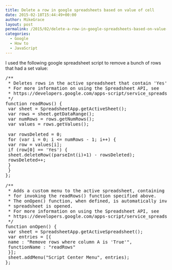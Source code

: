 ```yaml
---
title: Delete a row in google spreadsheets based on value of cell
date: 2015-02-18T15:44:49+00:00
author: MikeGrace
layout: post
permalink: /2015/02/delete-a-row-in-google-spreadsheets-based-on-value-of-cell/
categories:
  - Google
  - How to
  - JavaScript
---
```

I used the following google spreadsheet script to remove a bunch of rows that had a set value:

<pre>/**
 * Deletes rows in the active spreadsheet that contain 'Yes' in column A
 * For more information on using the Spreadsheet API, see
 * https://developers.google.com/apps-script/service_spreadsheet
 */
function readRows() {
 var sheet = SpreadsheetApp.getActiveSheet();
 var rows = sheet.getDataRange();
 var numRows = rows.getNumRows();
 var values = rows.getValues();

 var rowsDeleted = 0;
 for (var i = 0; i &lt;= numRows - 1; i++) {
 var row = values[i];
 if (row[0] == 'Yes') {
 sheet.deleteRow((parseInt(i)+1) - rowsDeleted);
 rowsDeleted++;
 }
 }
};

/**
 * Adds a custom menu to the active spreadsheet, containing a single menu item
 * for invoking the readRows() function specified above.
 * The onOpen() function, when defined, is automatically invoked whenever the
 * spreadsheet is opened.
 * For more information on using the Spreadsheet API, see
 * https://developers.google.com/apps-script/service_spreadsheet
 */
function onOpen() {
 var sheet = SpreadsheetApp.getActiveSpreadsheet();
 var entries = [{
 name : "Remove rows where column A is 'True'",
 functionName : "readRows"
 }];
 sheet.addMenu("Script Center Menu", entries);
};</pre>